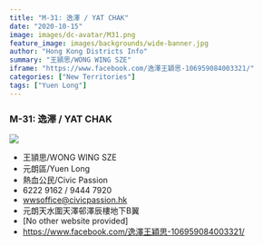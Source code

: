 ```yaml
---
title: "M-31: 逸澤 / YAT CHAK"
date: "2020-10-15"
image: images/dc-avatar/M31.png
feature_image: images/backgrounds/wide-banner.jpg
author: "Hong Kong Districts Info"
summary: "王頴思/WONG WING SZE"
iframe: "https://www.facebook.com/逸澤王穎思-106959084003321/"
categories: ["New Territories"]
tags: ["Yuen Long"]
---
```


### M-31: 逸澤 / YAT CHAK  
![](/images/dc-avatar/M31.png)  

 - 王頴思/WONG WING SZE  
 - 元朗區/Yuen Long  
 - 熱血公民/Civic Passion  
 - 6222 9162 / 9444 7920  
 - wwsoffice@civicpassion.hk  
 - 元朗天水圍天澤邨澤辰樓地下B翼  
 - [No other website provided]  
 - https://www.facebook.com/逸澤王穎思-106959084003321/

